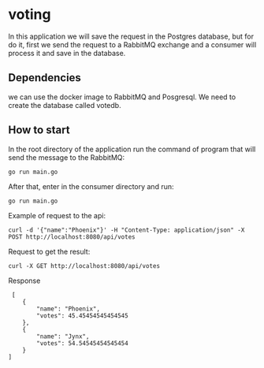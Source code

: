 # voting

In this application we will save the request in the Postgres database, but for do it, first we send the request to a RabbitMQ exchange and a consumer will process it and save in the database.

## Dependencies
we can use the docker image to RabbitMQ and Posgresql.
We need to create the database called votedb.

## How to start
In the root directory of the application run the command of program that will send the message to the RabbitMQ:

`go run main.go`

After that, enter in the consumer directory and run:

`go run main.go`

Example of request to the api:

```
curl -d '{"name":"Phoenix"}' -H "Content-Type: application/json" -X POST http://localhost:8080/api/votes
``````

Request to get the result:

```
curl -X GET http://localhost:8080/api/votes
```

Response
```
 [
    {
        "name": "Phoenix",
        "votes": 45.45454545454545
    },
    {
        "name": "Jynx",
        "votes": 54.54545454545454
    }
]
```
